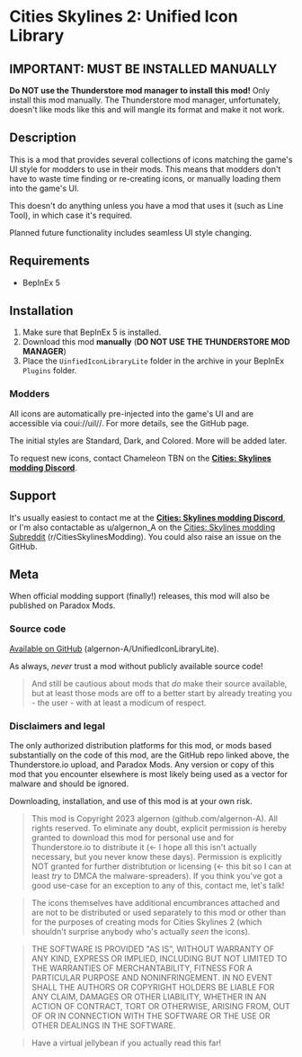 # Cities Skylines 2: Unified Icon Library

## IMPORTANT: MUST BE INSTALLED MANUALLY
**Do NOT use the Thunderstore mod manager to install this mod!**
Only install this mod manually.  The Thunderstore mod manager, unfortunately, doesn't like mods like this and will mangle its format and make it not work.


## Description
This is a mod that provides several collections of icons matching the game's UI style for modders to use in their mods.   This means that modders don't have to waste time finding or re-creating icons, or manually loading them into the game's UI.

This doesn't do anything unless you have a mod that uses it (such as Line Tool), in which case it's required.

Planned future functionality includes seamless UI style changing.

## Requirements
- BepInEx 5

## Installation
1. Make sure that BepInEx 5 is installed.
2. Download this mod **manually** (**DO NOT USE THE THUNDERSTORE MOD MANAGER**)
3. Place the `UinfiedIconLibraryLite` folder in the archive in your BepInEx `Plugins` folder.

### Modders

All icons are automatically pre-injected into the game's UI and are accessible via coui://uil/<StyleName>/<IconName>.  For more details, see the GitHub page.

The initial styles are Standard, Dark, and Colored.  More will be added later.

To request new icons, contact Chameleon TBN on the [**Cities: Skylines modding Discord**](https://discord.gg/ZaH2zjtk).

## Support
It's usually easiest to contact me at the [**Cities: Skylines modding Discord**](https://discord.gg/ZaH2zjtk), or I'm also contactable as u/algernon_A on the [Cities: Skylines modding Subreddit](https://www.reddit.com/r/CitiesSkylinesModding) (r/CitiesSkylinesModding).  You could also raise an issue on the GitHub.

## Meta

When official modding support (finally!) releases, this mod will also be published on Paradox Mods.

### Source code
[Available on GitHub](https://github.com/algernon-A/UnifiedIconLibraryLite) (algernon-A/UnifiedIconLibraryLite).

As always, *never* trust a mod without publicly available source code!

>And still be cautious about mods that *do* make their source available, but at least those mods are off to a better start by already treating you - the user - with at least a modicum of respect.

### Disclaimers and legal
The only authorized distribution platforms for this mod, or mods based substantially on the code of this mod, are the GitHub repo linked above, the Thunderstore.io upload, and Paradox Mods.  Any version or copy of this mod that you encounter elsewhere is most likely being used as a vector for malware and should be ignored.

Downloading, installation, and use of this mod is at your own risk.

>This mod is Copyright 2023 algernon (github.com/algernon-A).  All rights reserved.  To eliminate any doubt, explicit permission is hereby granted to download this mod for personal use and for Thunderstore.io to distribute it (<- I hope all this isn't actually necessary, but you never know these days).  Permission is explicitly NOT granted for further distribtution or licensing (<- this bit so I can at least *try* to DMCA the malware-spreaders). If you think you've got a good use-case for an exception to any of this, contact me, let's talk!

>The icons themselves have additional encumbrances attached and are not to be distributed or used separately to this mod or other than for the purposes of creating mods for Cities Skylines 2 (which shouldn't surprise anybody who's actually *seen* the icons).

>THE SOFTWARE IS PROVIDED "AS IS", WITHOUT WARRANTY OF ANY KIND, EXPRESS OR IMPLIED, INCLUDING BUT NOT LIMITED TO THE WARRANTIES OF MERCHANTABILITY, FITNESS FOR A PARTICULAR PURPOSE AND NONINFRINGEMENT. IN NO EVENT SHALL THE AUTHORS OR COPYRIGHT HOLDERS BE LIABLE FOR ANY CLAIM, DAMAGES OR OTHER LIABILITY, WHETHER IN AN ACTION OF CONTRACT, TORT OR OTHERWISE, ARISING FROM, OUT OF OR IN CONNECTION WITH THE SOFTWARE OR THE USE OR OTHER DEALINGS IN THE SOFTWARE.

>Have a virtual jellybean if you actually read this far!
